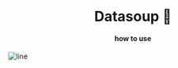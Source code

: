 <p align="center" style="font-size: 2em; margin: .67em"><b>Datasoup 🍜 </b></p>
<h4 align="center">how to use</h4>

![line](https://capsule-render.vercel.app/api?type=rect&color=gradient&height=1)
